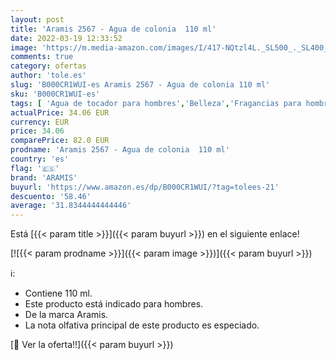 ```yaml
---
layout: post
title: 'Aramis 2567 - Agua de colonia  110 ml'
date: 2022-03-19 12:33:52
image: 'https://m.media-amazon.com/images/I/417-NQtzl4L._SL500_._SL400_.jpg'
comments: true
category: ofertas
author: 'tole.es'
slug: 'B000CR1WUI-es Aramis 2567 - Agua de colonia 110 ml'
sku: 'B000CR1WUI-es'
tags: [ 'Agua de tocador para hombres','Belleza','Fragancias para hombres','Perfumes y fragancias','agua','aramis','colonia','de', ]
actualPrice: 34.06 EUR
currency: EUR
price: 34.06
comparePrice: 82.0 EUR
prodname: 'Aramis 2567 - Agua de colonia  110 ml'
country: 'es'
flag: '🇪🇸'
brand: 'ARAMIS'
buyurl: 'https://www.amazon.es/dp/B000CR1WUI/?tag=tolees-21'
descuento: '58.46'
average: '31.8344444444446'
---
```


Está [{{< param title >}}]({{< param buyurl >}}) en el siguiente enlace!

[![{{< param prodname >}}]({{< param image >}})]({{< param buyurl >}})

ℹ️:

- Contiene 110 ml.
- Este producto está indicado para hombres.
- De la marca Aramis.
- La nota olfativa principal de este producto es especiado.

[🛒 Ver la oferta!!]({{< param buyurl >}})
